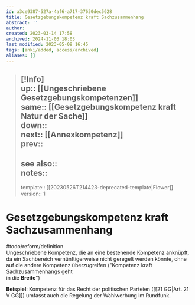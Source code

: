 ```yaml
---
id: a3ce9387-527a-4af6-a717-37630dec5628
title: Gesetzgebungskompetenz kraft Sachzusammenhang
abstract: ''
author: 
created: 2023-03-14 17:58
archived: 2024-11-03 18:03
last_modified: 2023-05-09 16:45
tags: [anki/added, access/archived]
aliases: []
---
```


> [!Info]  
> up:: [[Ungeschriebene Gesetzgebungskompetenzen]]  
> same:: [[Gesetzgebungskompetenz kraft Natur der Sache]]  
> down::  
> next:: [[Annexkompetenz]]  
> prev::
> ---  
> see also::  
> notes::
> ---
> template:: [[20230526T214423-deprecated-template|Flower]]  
> version:: 1 

# Gesetzgebungskompetenz kraft Sachzusammenhang

#todo/reform/definition  
Ungeschriebene Kompetenz, die an eine bestehende Kompetenz anknüpft, da ein Sachbereich vernünftigerweise nicht geregelt werden könnte, ohne auf die andere Kompetenz überzugreifen ("Kompetenz kraft Sachzusammenhangs geht  
in die **Breite**")

**Beispiel**: Kompetenz für das Recht der politischen Parteien ([[21 GG|Art. 21 V GG]]) umfasst auch die Regelung der Wahlwerbung im Rundfunk.
